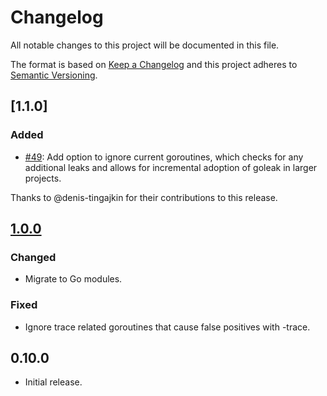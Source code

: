 # Changelog
All notable changes to this project will be documented in this file.

The format is based on [Keep a Changelog](http://keepachangelog.com/en/1.0.0/)
and this project adheres to [Semantic Versioning](http://semver.org/spec/v2.0.0.html).

## [1.1.0]
### Added
- [#49]: Add option to ignore current goroutines, which checks for any additional leaks and allows for incremental adoption of goleak in larger projects.

Thanks to @denis-tingajkin for their contributions to this release.

## [1.0.0]
### Changed
- Migrate to Go modules.

### Fixed
- Ignore trace related goroutines that cause false positives with -trace.

## 0.10.0
- Initial release.

[1.0.0]: https://github.com/uber-go/goleak/compare/v0.10.0...v1.0.0
[#49]: https://github.com/uber-go/goleak/pull/49
